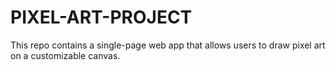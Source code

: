 # PIXEL-ART-PROJECT
This repo contains a single-page web app that allows users to draw pixel art on a customizable canvas.
